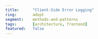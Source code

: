 ```yaml
---
title:      "Client-Side Error Logging"
ring:       adopt
segment:    methods-and-patterns
tags:       [architecture, frontend]
featured:   false
---
```

